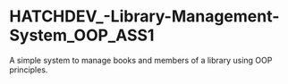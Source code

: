 # HATCHDEV_-Library-Management-System_OOP_ASS1
A simple system to manage books and members of a library using OOP principles.
